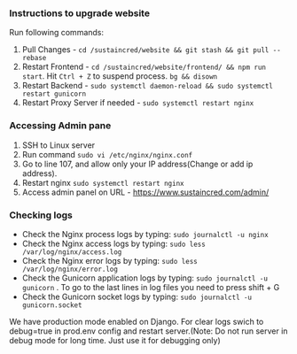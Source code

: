 ### Instructions to upgrade website

Run following commands:
1. Pull Changes - ```cd /sustaincred/website && git stash && git pull --rebase```
2. Restart Frontend - ```cd /sustaincred/website/frontend/ && npm run start```. Hit ```Ctrl + Z``` to suspend process. ```bg && disown```
3. Restart Backend - ```sudo systemctl daemon-reload && sudo systemctl restart gunicorn```
4. Restart Proxy Server if needed - ```sudo systemctl restart nginx```

### Accessing Admin pane

1. SSH to Linux server
2. Run command ```sudo vi /etc/nginx/nginx.conf```
3. Go to line 107, and allow only your IP address(Change or add ip address).
4. Restart nginx ```sudo systemctl restart nginx```
5. Access admin panel on URL - https://www.sustaincred.com/admin/

### Checking logs
* Check the Nginx process logs by typing: ```sudo journalctl -u nginx```
* Check the Nginx access logs by typing: ```sudo less /var/log/nginx/access.log```
* Check the Nginx error logs by typing: ```sudo less /var/log/nginx/error.log```
* Check the Gunicorn application logs by typing: ```sudo journalctl -u gunicorn``` . To go to the last lines in log files you need to press shift + G
* Check the Gunicorn socket logs by typing: ```sudo journalctl -u gunicorn.socket```

We have production mode enabled on Django. For clear logs swich to debug=true in prod.env config and restart server.(Note: Do not run server in debug mode for long time. Just use it for debugging only)
